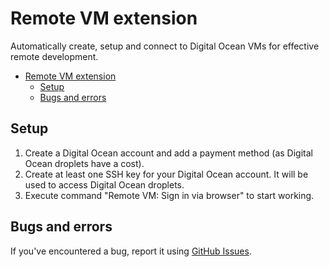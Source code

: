 # Remote VM extension

Automatically create, setup and connect to Digital Ocean VMs for effective remote development.

- [Remote VM extension](#remote-vm-extension)
  - [Setup](#setup)
  - [Bugs and errors](#bugs-and-errors)

## Setup

1. Create a Digital Ocean account and add a payment method (as Digital Ocean droplets have a cost).
2. Create at least one SSH key for your Digital Ocean account. It will be used to access Digital Ocean droplets.
3. Execute command "Remote VM: Sign in via browser" to start working.

## Bugs and errors

If you've encountered a bug, report it using [GitHub Issues](https://github.com/iskorotkov/remote-vm/issues).
